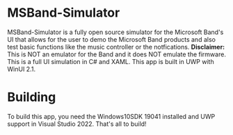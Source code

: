 # MSBand-Simulator
MSBand-Simulator is a fully open source simulator for the Microsoft Band's UI that allows for the user to demo the Microsoft Band products and also test basic functions like the music controller or the notfications. **Disclaimer:** This is NOT an emulator for the Band and it does NOT emulate the firmware. This is a full UI simulation in C# and XAML. This app is built in UWP with WinUI 2.1.

# Building
To build this app, you need the Windows10SDK 19041 installed and UWP support in Visual Studio 2022. That's all to build!
